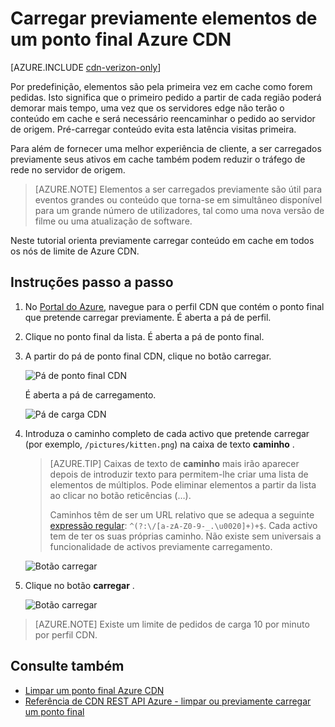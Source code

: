 <properties
    pageTitle="Carregar previamente elementos de um ponto final Azure CDN | Microsoft Azure"
    description="Saiba como carregar conteúdo em cache num ponto final de CDN previamente."
    services="cdn"
    documentationCenter=""
    authors="camsoper"
    manager="erikre"
    editor=""/>

<tags
    ms.service="cdn"
    ms.workload="tbd"
    ms.tgt_pltfrm="na"
    ms.devlang="na"
    ms.topic="article"
    ms.date="07/28/2016"
    ms.author="casoper"/>

# <a name="pre-load-assets-on-an-azure-cdn-endpoint"></a>Carregar previamente elementos de um ponto final Azure CDN

[AZURE.INCLUDE [cdn-verizon-only](../../includes/cdn-verizon-only.md)]

Por predefinição, elementos são pela primeira vez em cache como forem pedidas. Isto significa que o primeiro pedido a partir de cada região poderá demorar mais tempo, uma vez que os servidores edge não terão o conteúdo em cache e será necessário reencaminhar o pedido ao servidor de origem. Pré-carregar conteúdo evita esta latência visitas primeira.

Para além de fornecer uma melhor experiência de cliente, a ser carregados previamente seus ativos em cache também podem reduzir o tráfego de rede no servidor de origem.

> [AZURE.NOTE] Elementos a ser carregados previamente são útil para eventos grandes ou conteúdo que torna-se em simultâneo disponível para um grande número de utilizadores, tal como uma nova versão de filme ou uma atualização de software.

Neste tutorial orienta previamente carregar conteúdo em cache em todos os nós de limite de Azure CDN.

## <a name="walkthrough"></a>Instruções passo a passo

1. No [Portal do Azure](https://portal.azure.com), navegue para o perfil CDN que contém o ponto final que pretende carregar previamente.  É aberta a pá de perfil.

2. Clique no ponto final da lista.  É aberta a pá de ponto final.

3. A partir do pá de ponto final CDN, clique no botão carregar.

    ![Pá de ponto final CDN](./media/cdn-preload-endpoint/cdn-endpoint-blade.png)

    É aberta a pá de carregamento.

    ![Pá de carga CDN](./media/cdn-preload-endpoint/cdn-load-blade.png)

4. Introduza o caminho completo de cada activo que pretende carregar (por exemplo, `/pictures/kitten.png`) na caixa de texto **caminho** .

    > [AZURE.TIP] Caixas de texto de **caminho** mais irão aparecer depois de introduzir texto para permitem-lhe criar uma lista de elementos de múltiplos.  Pode eliminar elementos a partir da lista ao clicar no botão reticências (…).
    >
    > Caminhos têm de ser um URL relativo que se adequa a seguinte [expressão regular](https://msdn.microsoft.com/library/az24scfc.aspx): `^(?:\/[a-zA-Z0-9-_.\u0020]+)+$`.  Cada activo tem de ter os suas próprias caminho.  Não existe sem universais a funcionalidade de activos previamente carregamento.

    ![Botão carregar](./media/cdn-preload-endpoint/cdn-load-paths.png)

5. Clique no botão **carregar** .

    ![Botão carregar](./media/cdn-preload-endpoint/cdn-load-button.png)

> [AZURE.NOTE] Existe um limite de pedidos de carga 10 por minuto por perfil CDN.

## <a name="see-also"></a>Consulte também
- [Limpar um ponto final Azure CDN](cdn-purge-endpoint.md)
- [Referência de CDN REST API Azure - limpar ou previamente carregar um ponto final](https://msdn.microsoft.com/library/mt634451.aspx)
